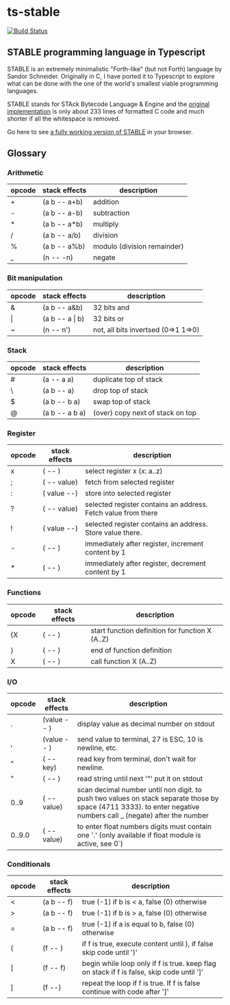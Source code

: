 # ts-stable

[![Build Status](https://travis-ci.org/jhlagado/ts-stable.svg?branch=master)](https://travis-ci.org/jhlagado/ts-stable)

## STABLE programming language in Typescript

STABLE is an extremely minimalistic "Forth-like" (but not Forth) language by Sandor Schneider.
Originally in C, I have ported it to Typescript to explore what can be done with the one of the world's smallest viable programming languages.

STABLE stands for STAck Bytecode Language & Engine and the [original implementation](examples/st.c) is only about 233 lines of formatted C code and much shorter if all the whitespace is removed.

Go here to see [a fully working version of STABLE](https://jhlagado.github.io/ts-stable/) in your browser.

## Glossary

### Arithmetic

| opcode | stack effects | description                 |
| ------ | ------------- | --------------------------- |
| +      | (a b -- a+b)  | addition                    |
| -      | (a b -- a-b)  | subtraction                 |
| \*     | (a b -- a\*b) | multiply                    |
| /      | (a b -- a/b)  | division                    |
| %      | (a b -- a%b)  | modulo (division remainder) |
| \_     | (n -- -n)     | negate                      |

### Bit manipulation

| opcode | stack effects   | description                         |
| ------ | --------------- | ----------------------------------- |
| &      | (a b -- a&b)    | 32 bits and                         |
| \|     | (a b -- a \| b) | 32 bits or                          |
| ~      | (n -- n')       | not, all bits invertsed (0=>1 1=>0) |

### Stack

| opcode | stack effects  | description                      |
| ------ | -------------- | -------------------------------- |
| \#     | (a -- a a)     | duplicate top of stack           |
| \\     | (a b -- a)     | drop top of stack                |
| \$     | (a b -- b a)   | swap top of stack                |
| @      | (a b -- a b a) | (over) copy next of stack on top |

### Register

| opcode | stack effects | description                                                   |
| ------ | ------------- | ------------------------------------------------------------- |
| x      | ( -- )        | select register x (x: a..z)                                   |
| ;      | ( -- value)   | fetch from selected register                                  |
| :      | ( value --)   | store into selected register                                  |
| ?      | ( -- value)   | selected register contains an address. Fetch value from there |
| !      | ( value --)   | selected register contains an address. Store value there.     |
| -      | ( -- )        | immediately after register, increment content by 1            |
| \*     | ( -- )        | immediately after register, decrement content by 1            |

### Functions

| opcode | stack effects | description                                     |
| ------ | ------------- | ----------------------------------------------- |
| {X     | ( -- )        | start function definition for function X (A..Z) |
| }      | ( -- )        | end of function definition                      |
| X      | ( -- )        | call function X (A..Z)                          |

### I/O

| opcode | stack effects | description                                                                                                                                                       |
| ------ | ------------- | ----------------------------------------------------------------------------------------------------------------------------------------------------------------- |
| .      | (value -- )   | display value as decimal number on stdout                                                                                                                         |
| ,      | (value -- )   | send value to terminal, 27 is ESC, 10 is newline, etc.                                                                                                            |
| ^      | ( -- key)     | read key from terminal, don't wait for newline.                                                                                                                   |
| "      | ( -- )        | read string until next '"' put it on stdout                                                                                                                       |
| 0..9   | ( -- value)   | scan decimal number until non digit. to push two values on stack separate those by space (4711 3333). to enter negative numbers call \_ (negate) after the number |
| 0..9.0 | ( -- value)   | to enter float numbers digits must contain one '.' (only available if float module is active, see 0`)                                                             |

### Conditionals

| opcode | stack effects | description                                                                               |
| ------ | ------------- | ----------------------------------------------------------------------------------------- |
| <      | (a b -- f)    | true (-1) if b is < a, false (0) otherwise                                                |
| >      | (a b -- f)    | true (-1) if b is > a, false (0) otherwise                                                |
| =      | (a b -- f)    | true (-1) if a is equal to b, false (0) otherwise                                         |
| (      | (f -- )       | if f is true, execute content until ), if false skip code until ')'                       |
| [      | (f -- f)      | begin while loop only if f is true. keep flag on stack if f is false, skip code until ']' |
| ]      | (f --)        | repeat the loop if f is true. If f is false continue with code after ']'                  |

